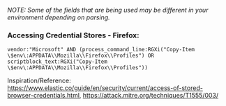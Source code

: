 _NOTE: Some of the fields that are being used may be different in your environment depending on parsing._ 

### Accessing Credential Stores - Firefox: 
`vendor:"Microsoft" AND (process_command_line:RGXi("Copy-Item \$env\:APPDATA\\Mozilla\\Firefox\\Profiles") OR scriptblock_text:RGXi("Copy-Item \$env\:APPDATA\\Mozilla\\Firefox\\Profiles"))`

Inspiration/Reference: https://www.elastic.co/guide/en/security/current/access-of-stored-browser-credentials.html, https://attack.mitre.org/techniques/T1555/003/
